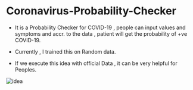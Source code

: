 # Coronavirus-Probability-Checker

* It is a Probability Checker for COVID-19 , people can input values and symptoms and accr. to the data , patient will get the probability of +ve COVID-19.

* Currently , I trained this on Random data.

* If we execute this idea with official Data , it can be very helpful for Peoples.

![idea](https://i.pinimg.com/originals/41/ec/16/41ec16d5d73ea5be85807ebf7b4fe66d.png)
